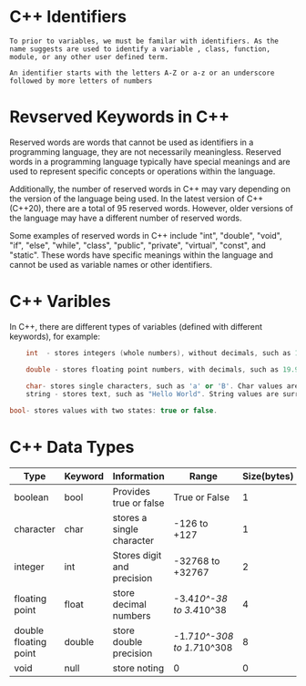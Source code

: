 # C++ Identifiers 
    To prior to variables, we must be familar with identifiers. As the name suggests are used to identify a variable , class, function, module, or any other user defined term.

    An identifier starts with the letters A-Z or a-z or an underscore followed by more letters of numbers



# Revserved Keywords in C++
Reserved words are words that cannot be used as identifiers in a programming language, they are not necessarily meaningless. Reserved words in a programming language typically have special meanings and are used to represent specific concepts or operations within the language.

Additionally, the number of reserved words in C++ may vary depending on the version of the language being used. In the latest version of C++ (C++20), there are a total of 95 reserved words. However, older versions of the language may have a different number of reserved words.

Some examples of reserved words in C++ include "int", "double", "void", "if", "else", "while", "class", "public", "private", "virtual", "const", and "static". These words have specific meanings within the language and cannot be used as variable names or other identifiers.



# C++ Varibles  
In C++, there are different types of variables (defined with different keywords), for example:

``` c++ 
    int  - stores integers (whole numbers), without decimals, such as 123 or -123.
```

``` c++ 
    double - stores floating point numbers, with decimals, such as 19.99 or -19.99 .
```
``` c++ 
    char- stores single characters, such as 'a' or 'B'. Char values are surrounded by single quotes
    string - stores text, such as "Hello World". String values are surrounded by double quotes.
 ```

``` c++ 
bool- stores values with two states: true or false.
 ```
 

# C++ Data Types

| Type | Keyword | Information | Range | Size(bytes) |
| --- | --- | --- | --- | --- |
| boolean | bool | Provides true or false | True or False | 1  |
| character | char | stores a single character | -126 to +127 | 1 |
| integer | int | Stores digit and precision | -32768 to +32767 | 2 |
| floating point | float | store decimal numbers  | -3.4*10^-38 to 3.4*10^38  | 4 |
| double floating point | double | store double precision | -1.7*10^-308 to 1.7*10^308  | 8 |
| void  | null | store noting  | 0 | 0 |











